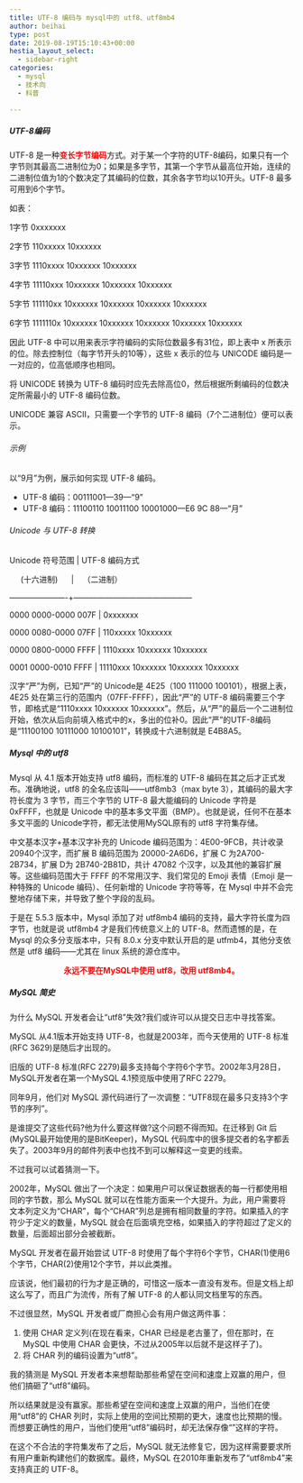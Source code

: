```yaml
---
title: UTF-8 编码与 mysql中的 utf8、utf8mb4
author: beihai
type: post
date: 2019-08-19T15:10:43+00:00
hestia_layout_select:
  - sidebar-right
categories:
  - mysql
  - 技术向
  - 科普

---
```

##### UTF-8编码

<span>UTF-8 是一种<strong><span style="color: #ff0000;">变长字节编码</span></strong>方式。对于某一个字符的UTF-8编码，如果只有一个字节则其最高二进制位为0；如果是多字节，其第一个字节从最高位开始，连续的二进制位值为1的个数决定了其编码的位数，其余各字节均以10开头。UTF-8 最多可用到6个字节。</span>
  
<span>如表：</span>
  
<span>1字节 0xxxxxxx</span>
  
<span>2字节 110xxxxx 10xxxxxx</span>
  
<span>3字节 1110xxxx 10xxxxxx 10xxxxxx</span>
  
<span>4字节 11110xxx 10xxxxxx 10xxxxxx 10xxxxxx</span>
  
<span>5字节 111110xx 10xxxxxx 10xxxxxx 10xxxxxx 10xxxxxx</span>
  
<span>6字节 1111110x 10xxxxxx 10xxxxxx 10xxxxxx 10xxxxxx 10xxxxxx</span>
  
<span>因此 UTF-8 中可以用来表示字符编码的实际位数最多有31位，即上表中 x 所表示的位。除去控制位（每字节开头的10等），这些 x 表示的位与 UNICODE 编码是一一对应的，位高低顺序也相同。</span>
  
<span>将 UNICODE 转换为 UTF-8 编码时应先去除高位0，然后根据所剩编码的位数决定所需最小的 UTF-8 编码位数。</span>
  
<span>UNICODE 兼容 ASCII，只需要一个字节的 UTF-8 编码（7个二进制位）便可以表示。</span>

###### 示例

以“9月”为例，展示如何实现 UTF-8 编码。

  * UTF-8 编码：00111001—39—“9”
  * UTF-8 编码：11100110 10011100 10001000—E6 9C 88—“月”

###### <span>Unicode 与 UTF-8 转换</span>

<span>Unicode 符号范围 | UTF-8 编码方式</span>
  
<span>     (十六进制)      |    （二进制）</span>
  
<span>&#8212;&#8212;&#8212;&#8212;&#8212;&#8212;&#8212;-+&#8212;&#8212;&#8212;&#8212;&#8212;&#8212;&#8212;&#8212;&#8212;&#8212;&#8212;&#8212;&#8212;&#8212;&#8212;</span>
  
<span>0000 0000-0000 007F | 0xxxxxxx</span>
  
<span>0000 0080-0000 07FF | 110xxxxx 10xxxxxx</span>
  
<span>0000 0800-0000 FFFF | 1110xxxx 10xxxxxx 10xxxxxx</span>
  
<span>0001 0000-0010 FFFF | 11110xxx 10xxxxxx 10xxxxxx 10xxxxxx</span>

汉字“严”为例，已知“严”的 Unicode是 4E25（100 111000 100101），根据上表，4E25 处在第三行的范围内（07FF-FFFF），因此“严”的 UTF-8 编码需要三个字节，即格式是“1110xxxx 10xxxxxx 10xxxxxx”。然后，从“严”的最后一个二进制位开始，依次从后向前填入格式中的x，多出的位补0。因此“严”的UTF-8编码是“11100100 10111000 10100101”，转换成十六进制就是 E4B8A5。

##### Mysql 中的 utf8

<span>Mysql 从 4.1 版本开始支持 utf8 编码，而标准的 UTF-8 编码在其之后才正式发布。准确地说，utf8 的全名应该叫——utf8mb3（max byte 3），其编码的最大字符长度为 3 字节，而三个字节的 UTF-8 最大能编码的 Unicode 字符是 0xFFFF，也就是 Unicode 中的基本多文平面（BMP）。也就是说，任何不在基本多文平面的 Unicode字符，都无法使用MySQL原有的 utf8 字符集存储。</span>

<span>中文基本汉字+基本汉字补充的 Unicode 编码范围为：4E00-9FCB，共计收录 20940个汉字，而</span>扩展 B 编码范围为 20000-2A6D6，扩展 C 为2A700-2B734，扩展 D为 2B740-2B81D，共计 47082 个汉字，以及其他的兼容扩展等。这些编码范围大于 FFFF 的不常用汉字、<span>我们常见的 Emoji 表情（Emoji 是一种特殊的 Unicode 编码）、任何新增的 Unicode 字符等等</span>，在 Mysql 中并不会完整地存储下来，并导致了整个字段的乱码。

<span>于是在 5.5.3 版本中，Mysql 添加了对 utf8mb4 编码的支持，最大字符长度为四字节，也就是说 utf8mb4 才是我们传统意义上的 UTF-8。然而遗憾的是，在 Mysql 的众多分支版本中，只有 8.0.x 分支中默认开启的是 utfmb4，其他分支依然是 utf8 编码——尤其在 linux 系统的源仓库中。</span>

<p class="title-article" style="text-align: center;">
  <span style="color: #ff0000;"><strong>永远不要在MySQL中使用 utf8，改用 utf8mb4。</strong></span>
</p>

##### MySQL 简史

为什么 MySQL 开发者会让“utf8”失效?我们或许可以从提交日志中寻找答案。

MySQL 从4.1版本开始支持 UTF-8，也就是2003年，而今天使用的 UTF-8 标准(RFC 3629)是随后才出现的。

旧版的 UTF-8 标准(RFC 2279)最多支持每个字符6个字节。2002年3月28日，MySQL开发者在第一个MySQL 4.1预览版中使用了RFC 2279。

同年9月，他们对 MySQL 源代码进行了一次调整：“UTF8现在最多只支持3个字节的序列”。

是谁提交了这些代码?他为什么要这样做?这个问题不得而知。在迁移到 Git 后(MySQL最开始使用的是BitKeeper)，MySQL 代码库中的很多提交者的名字都丢失了。2003年9月的邮件列表中也找不到可以解释这一变更的线索。

不过我可以试着猜测一下。

2002年，MySQL 做出了一个决定：如果用户可以保证数据表的每一行都使用相同的字节数，那么 MySQL 就可以在性能方面来一个大提升。为此，用户需要将文本列定义为“CHAR”，每个“CHAR”列总是拥有相同数量的字符。如果插入的字符少于定义的数量，MySQL 就会在后面填充空格，如果插入的字符超过了定义的数量，后面超出部分会被截断。

MySQL 开发者在最开始尝试 UTF-8 时使用了每个字符6个字节，CHAR(1)使用6个字节，CHAR(2)使用12个字节，并以此类推。

应该说，他们最初的行为才是正确的，可惜这一版本一直没有发布。但是文档上却这么写了，而且广为流传，所有了解 UTF-8 的人都认同文档里写的东西。

不过很显然，MySQL 开发者或厂商担心会有用户做这两件事：

  1. 使用 CHAR 定义列(在现在看来，CHAR 已经是老古董了，但在那时，在 MySQL 中使用 CHAR 会更快，不过从2005年以后就不是这样子了)。
  2. 将 CHAR 列的编码设置为“utf8”。

我的猜测是 MySQL 开发者本来想帮助那些希望在空间和速度上双赢的用户，但他们搞砸了“utf8”编码。

所以结果就是没有赢家。那些希望在空间和速度上双赢的用户，当他们在使用“utf8”的 CHAR 列时，实际上使用的空间比预期的更大，速度也比预期的慢。而想要正确性的用户，当他们使用“utf8”编码时，却无法保存像“”这样的字符。

在这个不合法的字符集发布了之后，MySQL 就无法修复它，因为这样需要要求所有用户重新构建他们的数据库。最终，MySQL 在2010年重新发布了“utf8mb4”来支持真正的 UTF-8。